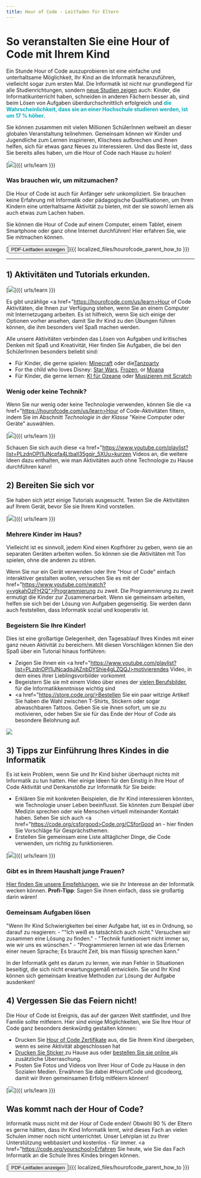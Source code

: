```yaml
---
title: Hour of Code - Leitfaden für Eltern
---
```


# So veranstalten Sie eine Hour of Code mit Ihrem Kind 

Ein Stunde Hour of Code auszuprobieren ist eine einfache und unterhaltsame Möglichkeit, Ihr Kind an die Informatik heranzuführen, vielleicht sogar zum ersten Mal. Die Informatik ist nicht nur grundlegend für alle Studienrichtungen, sondern [neue Studien zeigen](https://medium.com/@codeorg/cs-helps-students-outperform-in-school-college-and-workplace-66dd64a69536) auch: Kinder, die Informatikunterricht haben, schneiden in anderen Fächern besser ab, sind beim Lösen von Aufgaben überdurchschnittlich erfolgreich und <font color="00adbc"><b> die Wahrscheinlichkeit, dass sie an einer Hochschule studieren werden, ist um 17 % höher</b></font>. 

Sie können zusammen mit vielen Millionen SchülerInnen weltweit an dieser globalen Veranstaltung teilnehmen. Gemeinsam können wir Kinder und Jugendliche zum Lernen inspirieren, Klischees aufbrechen und ihnen helfen, sich für etwas ganz Neues zu interessieren. Und das Beste ist, dass Sie bereits alles haben, um die Hour of Code nach Hause zu holen!

[![](/images/fit-600/Marketing/mother-helping-her-daughter-use-a-laptop-4260325.jpg)]({{ urls/learn }})

<h3>Was brauchen wir, um mitzumachen?</h3>

Die Hour of Code ist auch für Anfänger sehr unkompliziert. Sie brauchen keine Erfahrung mit Informatik oder pädagogische Qualifikationen, um Ihren Kindern eine unterhaltsame Aktivität zu bieten, mit der sie sowohl lernen als auch etwas zum Lachen haben.

Sie können die Hour of Code auf einem Computer, einem Tablet, einem Smartphone oder ganz ohne Internet durchführen! Hier erfahren Sie, wie Sie mitmachen können. 

[<button>PDF-Leitfaden anzeigen </button>]({{ localized_files/hourofcode_parent_how_to }})

* * *

## 1) Aktivitäten und Tutorials erkunden.

[![](/images/fit-600/tutorials.png)]({{ urls/learn }})

Es gibt unzählige <a href="https://hourofcode.com/us/learn>Hour of Code Aktivitäten</a>, die Ihnen zur Verfügung stehen, wenn Sie an einem Computer mit Internetzugang arbeiten. Es ist hilfreich, wenn Sie sich einige der Optionen vorher ansehen, damit Sie Ihr Kind zu den Übungen führen können, die ihm besonders viel Spaß machen werden.

Alle unsere Aktivitäten verbinden das Lösen von Aufgaben und kritisches Denken mit Spaß und Kreativität, Hier finden Sie Aufgaben, die bei den SchülerInnen besonders beliebt sind:

- Für Kinder, die gerne spielen: [Minecraft](https://code.org/minecraft) oder die[Tanzparty](https://code.org/dance) 
- For the child who loves Disney: [Star Wars](https://code.org/starwars), [Frozen](https://studio.code.org/s/frozen/lessons/1/levels/1), or [Moana](https://partners.disney.com/hour-of-code?cds&cmp=vanity%7Cnatural%7Cus%7Cmoanahoc%7C)
- Für Kinder, die gerne lernen: [KI für Ozeane](https://code.org/oceans) oder [Musizieren mit Scratch](https://scratch.mit.edu/projects/editor/?tutorial=music&utm_source=codeorg) 

<h3>Wenig oder keine Technik?</h3>

Wenn Sie nur wenig oder keine Technologie verwenden, können Sie die <a href="https://hourofcode.com/us/learn>Hour of Code-Aktivitäten</a> filtern, indem Sie im Abschnitt *Technologie in der Klasse* "Keine Computer oder Geräte" auswählen. 

[![](/images/fit-500/Marketing/filtering-activities-hoc.jpg)]({{ urls/learn }})

Schauen Sie sich auch diese <a href="https://www.youtube.com/playlist?list=PLzdnOPI1iJNcpfa4LtbaIl35gqir_5XUu>kurzen Videos</a> an, die weitere Ideen dazu enthalten, wie man Aktivitäten auch ohne Technologie zu Hause durchführen kann! 

## 2) Bereiten Sie sich vor

Sie haben sich jetzt einige Tutorials ausgesucht. Testen Sie die Aktivitäten auf Ihrem Gerät, bevor Sie sie Ihrem Kind vorstellen.

[![](/images/fit-600/Marketing/father-and-children-looking-at-a-laptop-4260749.jpg)]({{ urls/learn }})

<h3>Mehrere Kinder im Haus?</h3>

Vielleicht ist es sinnvoll, jedem Kind einen Kopfhörer zu geben, wenn sie an separaten Geräten arbeiten wollen. So können sie die Aktivitäten mit Ton spielen, ohne die anderen zu stören. 

Wenn Sie nur ein Gerät verwenden oder Ihre "Hour of Code" einfach interaktiver gestalten wollen, versuchen Sie es mit der href="https://www.youtube.com/watch?v=vgkahOzFH2Q">Programmierung zu zweit</a>. Die Programmierung zu zweit ermutigt die Kinder zur Zusammenarbeit. Wenn sie gemeinsam arbeiten, helfen sie sich bei der Lösung von Aufgaben gegenseitig. Sie werden dann auch feststellen, dass Informatik sozial und kooperativ ist.

<h3>Begeistern Sie Ihre Kinder! </h3>

Dies ist eine großartige Gelegenheit, den Tagesablauf Ihres Kindes mit einer ganz neuen Aktivität zu bereichern. Mit diesen Vorschlägen können Sie den Spaß über ein Tutorial hinaus fortführen: 

- Zeigen Sie ihnen ein <a href="https://www.youtube.com/playlist?list=PLzdnOPI1iJNcadqJAZnbDYShie4gLZQQJ>motivierendes Video</a>, in dem eines ihrer Lieblingsvorbilder vorkommt 
- Begeistern Sie sie mit einem Video über eines der [vielen Berufsbilder](https://www.youtube.com/playlist?list=PLzdnOPI1iJNfpD8i4Sx7U0y2MccnrNZuP), für die Informatikkenntnisse wichtig sind 
- <a href="https://store.code.org/>Bestellen Sie ein paar witzige Artikel</a>! Sie haben die Wahl zwischen T-Shirts, Stickern oder sogar abwaschbaren Tattoos. Geben Sie sie ihnen sofort, um sie zu motivieren, oder heben Sie sie für das Ende der Hour of Code als besondere Belohnung auf. 

<a href="https://store.code.org/" target="_blank"><img src="/images/fit-500/Marketing/hourofcodestore.jpg"></a>

## 3) Tipps zur Einführung Ihres Kindes in die Informatik

Es ist kein Problem, wenn Sie und Ihr Kind bisher überhaupt nichts mit Informatik zu tun hatten. Hier einige Ideen für den Einstig in Ihre Hour of Code Aktivität und Denkanstöße zur Informatik für Sie beide: 

- Erklären Sie mit konkreten Beispielen, die Ihr Kind interessieren könnten, wie Technologie unser Leben beeinflusst. Sie könnten zum Beispiel über Medizin sprechen oder wie Menschen virtuell miteinander Kontakt haben. Sehen Sie sich auch <a href="https://code.org/csforgood>Code.org/CSforGood</a> an - hier finden Sie Vorschläge für Gesprächsthemen. 
- Erstellen Sie gemeinsam eine Liste alltäglicher Dinge, die Code verwenden, um richtig zu funktionieren.

[![](/images/fit-600/Marketing/girl-sitting-on-sofa-while-using-tablet-computer-4144035.jpg)]({{ urls/learn }})

<h3>Gibt es in Ihrem Haushalt junge Frauen?
</h3>

<a href="https://code.org/girls">Hier finden Sie unsere Empfehlungen</a>, wie sie ihr Interesse an der Informatik wecken können. **Profi-Tipp**: Sagen Sie ihnen einfach, dass sie großartig darin wären! 

<h3>Gemeinsam Aufgaben lösen</h3>

"Wenn Ihr Kind Schwierigkeiten bei einer Aufgabe hat, ist es in Ordnung, so darauf zu reagieren: - ""Ich weiß es tatsächlich auch nicht." Versuchen wir zusammen eine Lösung zu finden." - "Technik funktioniert nicht immer so, wie wir uns es wünschen." - "Programmieren lernen ist wie das Erlernen einer neuen Sprache; Es braucht Zeit, bis man flüssig sprechen kann."

In der Informatik geht es darum zu lernen, wie man Fehler in Situationen beseitigt, die sich nicht erwartungsgemäß entwickeln. Sie und Ihr Kind können sich gemeinsam kreative Methoden zur Lösung der Aufgabe ausdenken! 

## 4) Vergessen Sie das Feiern nicht!

Die Hour of Code ist Ereignis, das auf der ganzen Welt stattfindet, und Ihre Familie sollte mitfeiern. Hier sind einige Möglichkeiten, wie Sie Ihre Hour of Code ganz besonders denkwürdig gestalten können: 

- Drucken Sie [Hour of Code Zertifikate](https://staging.code.org/certificates) aus, die Sie Ihrem Kind übergeben, wenn es seine Aktivität abgeschlossen hat 
- [Drucken Sie Sticker ](https://staging.hourofcode.com/us/promote/resources#stickers) zu Hause aus oder [ bestellen Sie sie online ](https://store.code.org/) als zusätzliche Überraschung. 
- Posten Sie Fotos und Videos von Ihrer Hour of Code zu Hause in den Sozialen Medien. Erwähnen Sie dabei #HourofCode und @codeorg, damit wir Ihren gemeinsamen Erfolg mitfeiern können! 

[![](/images/fit-600/Marketing/g8TUlHzF.jpeg)]({{ urls/learn }})

<h2>Was kommt nach der Hour of Code?</h2>

Informatik muss nicht mit der Hour of Code enden! Obwohl 90 % der Eltern es gerne hätten, dass ihr Kind Informatik lernt, wird dieses Fach an vielen Schulen immer noch nicht unterrichtet. Unser Lehrplan ist zu Ihrer Unterstützung webbasiert und kostenlos - für immer. <a href="https://code.org/yourschool>Erfahren Sie heute, wie</a> Sie das Fach Informatik an die Schule Ihres Kindes bringen können. 

[<button>PDF-Leitfaden anzeigen </button>]({{ localized_files/hourofcode_parent_how_to }})